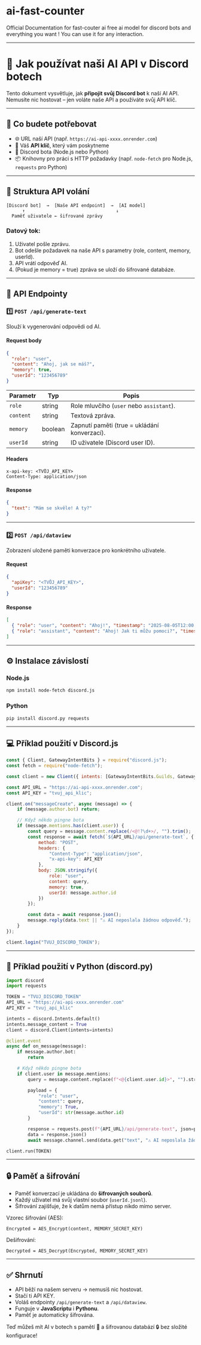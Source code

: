 # ai-fast-counter
Official Documentation for fast-couter ai free ai model for discord bots and everything you want !  You can use it for any interaction. 


---

# 🤖 Jak používat naši AI API v Discord botech

Tento dokument vysvětluje, jak **připojit svůj Discord bot** k naší AI API. Nemusíte nic hostovat – jen voláte naše API a používáte svůj API klíč.

---

## 🔑 Co budete potřebovat

* 🌐 URL naší API (např. `https://ai-api-xxxx.onrender.com`)
* 🔑 Váš **API klíč**, který vám poskytneme
* 🤖 Discord bota (Node.js nebo Python)
* 📦 Knihovny pro práci s HTTP požadavky (např. `node-fetch` pro Node.js, `requests` pro Python)

---

## 📐 Struktura API volání

```
[Discord bot]  →  [Naše API endpoint]  →  [AI model]
      ↑                                  ↓
  Paměť uživatele ← šifrované zprávy
```

### Datový tok:

1. Uživatel pošle zprávu.
2. Bot odešle požadavek na naše API s parametry (role, content, memory, userId).
3. API vrátí odpověď AI.
4. (Pokud je memory = true) zpráva se uloží do šifrované databáze.

---

## 🧩 API Endpointy

### 1️⃣ `POST /api/generate-text`

Slouží k vygenerování odpovědi od AI.

#### Request body

```json
{
  "role": "user",
  "content": "Ahoj, jak se máš?",
  "memory": true,
  "userId": "123456789"
}
```

| Parametr  | Typ     | Popis                                        |
| --------- | ------- | -------------------------------------------- |
| `role`    | string  | Role mluvčího (`user` nebo `assistant`).     |
| `content` | string  | Textová zpráva.                              |
| `memory`  | boolean | Zapnutí paměti (true = ukládání konverzací). |
| `userId`  | string  | ID uživatele (Discord user ID).              |

#### Headers

```http
x-api-key: <TVŮJ_API_KEY>
Content-Type: application/json
```

#### Response

```json
{
  "text": "Mám se skvěle! A ty?"
}
```

---

### 2️⃣ `POST /api/dataview`

Zobrazení uložené paměti konverzace pro konkrétního uživatele.

#### Request

```json
{
  "apiKey": "<TVŮJ_API_KEY>",
  "userId": "123456789"
}
```

#### Response

```json
[
  { "role": "user", "content": "Ahoj!", "timestamp": "2025-08-05T12:00:00Z" },
  { "role": "assistant", "content": "Ahoj! Jak ti můžu pomoci?", "timestamp": "2025-08-05T12:00:02Z" }
]
```

---

## ⚙️ Instalace závislostí

### Node.js

```bash
npm install node-fetch discord.js
```

### Python

```bash
pip install discord.py requests
```

---

## 💻 Příklad použití v Discord.js

```javascript
const { Client, GatewayIntentBits } = require("discord.js");
const fetch = require("node-fetch");

const client = new Client({ intents: [GatewayIntentBits.Guilds, GatewayIntentBits.GuildMessages, GatewayIntentBits.MessageContent] });

const API_URL = "https://ai-api-xxxx.onrender.com";
const API_KEY = "tvuj_api_klic";

client.on("messageCreate", async (message) => {
    if (message.author.bot) return;

    // Když někdo pingne bota
    if (message.mentions.has(client.user)) {
        const query = message.content.replace(/<@!?\d+>/, "").trim();
        const response = await fetch(`${API_URL}/api/generate-text`, {
            method: "POST",
            headers: {
                "Content-Type": "application/json",
                "x-api-key": API_KEY
            },
            body: JSON.stringify({
                role: "user",
                content: query,
                memory: true,
                userId: message.author.id
            })
        });

        const data = await response.json();
        message.reply(data.text || "⚠️ AI neposlala žádnou odpověď.");
    }
});

client.login("TVUJ_DISCORD_TOKEN");
```

---

## 🐍 Příklad použití v Python (discord.py)

```python
import discord
import requests

TOKEN = "TVUJ_DISCORD_TOKEN"
API_URL = "https://ai-api-xxxx.onrender.com"
API_KEY = "tvuj_api_klic"

intents = discord.Intents.default()
intents.message_content = True
client = discord.Client(intents=intents)

@client.event
async def on_message(message):
    if message.author.bot:
        return

    # Když někdo pingne bota
    if client.user in message.mentions:
        query = message.content.replace(f"<@{client.user.id}>", "").strip()

        payload = {
            "role": "user",
            "content": query,
            "memory": True,
            "userId": str(message.author.id)
        }

        response = requests.post(f"{API_URL}/api/generate-text", json=payload, headers={"x-api-key": API_KEY})
        data = response.json()
        await message.channel.send(data.get("text", "⚠️ AI neposlala žádnou odpověď."))

client.run(TOKEN)
```

---

## 🔒 Paměť a šifrování

* Paměť konverzací je ukládána do **šifrovaných souborů**.
* Každý uživatel má svůj vlastní soubor (`userId.jsonl`).
* Šifrování zajišťuje, že k datům nemá přístup nikdo mimo server.

Vzorec šifrování (AES):

```
Encrypted = AES_Encrypt(content, MEMORY_SECRET_KEY)
```

Dešifrování:

```
Decrypted = AES_Decrypt(Encrypted, MEMORY_SECRET_KEY)
```

---

## ✅ Shrnutí

* API běží na našem serveru → nemusíš nic hostovat.
* Stačí ti API KEY.
* Voláš endpointy `/api/generate-text` a `/api/dataview`.
* Funguje v **JavaScriptu** i **Pythonu**.
* Paměť je automaticky šifrována.

Teď můžeš mít AI v botech s pamětí 🧠 a šifrovanou databází 🔒 bez složité konfigurace!

